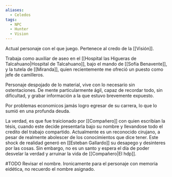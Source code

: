 ```yaml
---
aliases:
  - Celedos
tags:
  - NPC
  - Hunter
  - Vision
---
```

Actual personaje con el que juego. Pertenece al credo de la [[Visión]].

Trabaja como auxiliar de aseo en el [[Hospital las Higueras de Talcahuano|Hospital de Talcahuano]], bajo el mando de [[Sofía Benavente]], y la tutela de [[Miranda]], quien recientemente me ofreció un puesto como jefe de camilleros.

Personaje despojado de lo material, vive con lo necesario sin ostentaciones. De mente particularmente ágil, capaz de recordar todo, sin dificultad, y grabar información a la que estuvo brevemente expuesto.

Por problemas economicos jamás logro egresar de su carrera, lo que lo sumió en una profunda deuda.

La verdad, es que fue traicionado por [[Compañero]] con quien escribían la tésis, cuando este decide presentarla bajo su nombre y llevandose todo el credito del trabajo compartido. Actualmente es un reconocido cirujano, a pesar de realmente abolescer de los conocimientos que dice tener. Este shock de realidad generó en [[Esteban Gallardo]] su desapego y desinteres por las cosas. Sin embargo, no es un santo y espera el día de poder desvelar la verdad y arruinar la vida de [[Compañero|El hdp]].

#TODO Revisar el nombre. Ironicamente para el personaje con memoria eidética, no recuerdo el nombre asignado.